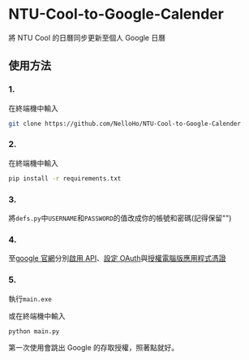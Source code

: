 # NTU-Cool-to-Google-Calender

將 NTU Cool 的日曆同步更新至個人 Google 日曆

## 使用方法
### 1.
在終端機中輸入
```bash
git clone https://github.com/NelloHo/NTU-Cool-to-Google-Calender
```

### 2.
在終端機中輸入
```bash
pip install -r requirements.txt
```

### 3.
將`defs.py`中`USERNAME`和`PASSWORD`的值改成你的帳號和密碼(記得保留"")

### 4.
至[google 官網](https://developers.google.com/calendar/api/quickstart/python?hl=zh-tw)分別[啟用 API](https://developers.google.com/calendar/api/quickstart/python?hl=zh-tw#enable_the_api)、[設定 OAuth](https://developers.google.com/calendar/api/quickstart/python?hl=zh-tw#configure_the_oauth_consent_screen)與[授權電腦版應用程式憑證](https://developers.google.com/calendar/api/quickstart/python?hl=zh-tw#authorize_credentials_for_a_desktop_application)


### 5. 
執行`main.exe`

或在終端機中輸入
```bash
python main.py
```
第一次使用會跳出 Google 的存取授權，照著點就好。

